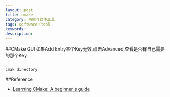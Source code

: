 ```yaml
---
layout: post
title: cmake
category: 书籍与软件工具
tags: software／tool
keywords: 
description: 
---
```


##CMake GUI
如果Add Entry某个Key无效,点击Advanced,查看是否有自己需要的那个Key

##

```
cmak directory
```

##Reference

* [Learning CMake: A beginner's guide](https://www.gitbook.com/book/tuannguyen68/learning-cmake-a-beginner-s-guide/details)